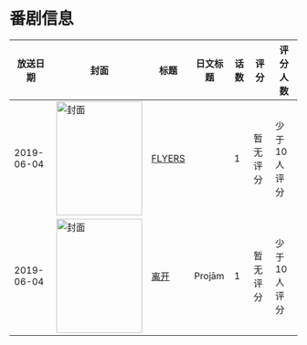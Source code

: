 # 番剧信息

|放送日期|封面|标题|日文标题|话数|评分|评分人数|
|---|---|---|---|---|---|---|
|2019-06-04|<img src="https://lain.bgm.tv/pic/cover/c/b9/8d/325807_vNgL8.jpg" alt="封面" style="width:150px;height:200px;object-fit:cover;">|[FLYERS](https://bangumi.tv/subject/325807)||1|暂无评分|少于10人评分|
|2019-06-04|<img src="https://lain.bgm.tv/pic/cover/c/ba/45/434166_3Di8Y.jpg" alt="封面" style="width:150px;height:200px;object-fit:cover;">|[离开](https://bangumi.tv/subject/434166)|Projām|1|暂无评分|少于10人评分|
